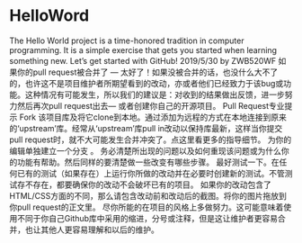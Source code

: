 # HelloWord
The Hello World project is a time-honored tradition in computer programming. It is a simple exercise that gets you started when learning something new. Let’s get started with GitHub!
2019/5/30 by ZWB520WF
如果你的pull request被合并了 — 太好了！如果没被合并的话，也没什么大不了的，也许这不是项目维护者所期望看到的改动，亦或者他们已经致力于该bug或功能。这种情况有可能发生，所以我们的建议是：对收到的结果做出反馈，进一步努力然后再次pull request出去— 或者创建你自己的开源项目。
Pull Request专业提示
Fork 该项目库及将它clone到本地。通过添加为远程的方式在本地连接到原来的‘upstream’库。经常从‘upstream’库pull in改动以保持库最新，这样当你提交pull request时，就不大可能发生合并冲突了。点这里看更多的指导细节。
为你的编辑单独建立一个分支 。
务必清楚所出现的问题以及如何重现该问题或为什么你的功能有帮助。然后同样的要清楚做一些改变有哪些步骤。
最好测试一下。在任何已有的测试（如果存在）上运行你所做的改动并在必要时创建新的测试。不管测试存不存在，都要确保你的改动不会破坏已有的项目。
如果你的改动包含了HTML/CSS方面的不同，那么请包含改动前和改动后的截图。将你的图片拖放到你pull request的正文里。
尽你所能的在项目的风格上多做努力。这可能意味着使用不同于你自己Github库中采用的缩进，分号或注释，但是这让维护者更容易合并，也让其他人更容易理解和以后的维护。
